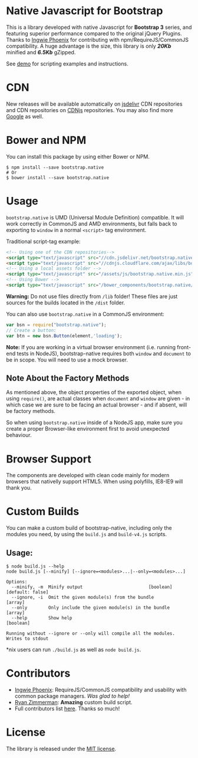 # Native Javascript for Bootstrap
This is a library developed with native Javascript for <strong>Bootstrap 3</strong> series, and featuring superior performance compared to the original jQuery Plugins. Thanks to [Ingwie Phoenix](https://github.com/IngwiePhoenix) for contributing with npm/RequireJS/CommonJS compatibility. A huge advantage is the size, this library is only ***20Kb*** minified and ***6.5Kb*** gZipped.

See <a href="http://thednp.github.io/bootstrap.native/">demo</a> for scripting examples and instructions.

# CDN
New releases will be available automatically on <a href="http://www.jsdelivr.com/#!bootstrap.native">jsdelivr</a> CDN repositories and CDN repositories on <a href="https://cdnjs.com/libraries/bootstrap.native">CDNjs</a> repositories. You may also find more <a href="https://www.google.com/search?q=bootstrap+native+cdn" target="_blank">Google</a> as well.

# Bower and NPM
You can install this package by using either Bower or NPM.

```
$ npm install --save bootstrap.native
# Or
$ bower install --save bootstrap.native
```

# Usage

`bootstrap.native` is UMD (Universal Module Definition) compatible. It will work correctly in CommonJS and AMD environments, but falls back to exporting to `window` in a normal `<script>` tag environment.

Traditional script-tag example:

```html
<!-- Using one of the CDN repositories-->
<script type="text/javascript" src="//cdn.jsdelivr.net/bootstrap.native/1.0.5/bootstrap-native.min.js"></script>
<script type="text/javascript" src="//cdnjs.cloudflare.com/ajax/libs/bootstrap.native/1.0.5/bootstrap-native.min.js"></script>
<!-- Using a local assets folder -->
<script type="text/javascript" src="/assets/js/bootstrap.native.min.js"></script>
<!-- Using Bower -->
<script type="text/javascript" src="/bower_components/bootstrap.native/dist/bootstrap-native.min.js"></script>
```

**Warning:** Do not use files directly from `/lib` folder! These files are just sources for the builds located in the `/dist` folder.

You can also use `bootstrap.native` in a CommonJS environment:

```js
var bsn = require("bootstrap.native");
// Create a button:
var btn = new bsn.Button(element,'loading');
```

**Note:** If you are working in a virtual browser environment (i.e. running front-end tests in NodeJS), bootstrap-native requires both `window` and `document` to be in scope. You will need to use a mock browser.


## Note About the Factory Methods
As mentioned above, the object properties of the exported object, when using `require()`, are actual classes when `document` and `window` are given - in which case we are sure to be facing an actual browser - and if absent, will be factory methods.

So when using `bootstrap.native` inside of a NodeJS app, make sure you create a proper Browser-like environment first to avoid unexpected behaviour.

# Browser Support
The components are developed with clean code mainly for modern browsers that nativelly support HTML5. When using polyfills, IE8-IE9 will thank you.

# Custom Builds
You can make a custom build of bootstrap-native, including only the modules you need, by using the `build.js` and `build-v4.js` scripts.

## Usage:
```
$ node build.js --help
node build.js [--minify] [--ignore=<modules>...|--only=<modules>...]

Options:
  --minify, -m  Minify output                         [boolean] [default: false]
  --ignore, -i  Omit the given module(s) from the bundle                 [array]
  --only        Only include the given module(s) in the bundle           [array]
  --help        Show help                                              [boolean]

Running without --ignore or --only will compile all the modules.
Writes to stdout
```

\*nix users can run `./build.js` as well as `node build.js`.

# Contributors
- [Ingwie Phoenix](https://github.com/IngwiePhoenix): RequireJS/CommonJS compatibility and usability with common package managers. _Was glad to help!_
- [Ryan Zimmerman](https://github.com/RyanZim): **Amazing** custom build script.
- Full contributors list [here](https://github.com/thednp/bootstrap.native/graphs/contributors). Thanks so much!

# License
The library is released under the [MIT license](https://github.com/thednp/bootstrap.native/blob/master/LICENSE).
